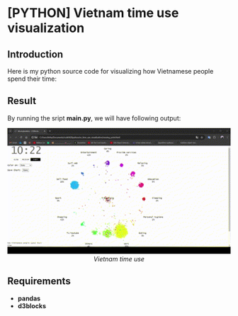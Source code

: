 # [PYTHON] Vietnam time use visualization

## Introduction

Here is my python source code for visualizing how Vietnamese people spend their time: 

## Result
By running the sript **main.py**, we will have following output:
<p align="center">
  <img src="demo.gif" width=800><br/>
  <i>Vietnam time use</i>
</p>

## Requirements

* **pandas**
* **d3blocks** 

